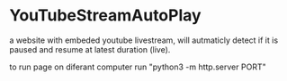 # YouTubeStreamAutoPlay
a website with embeded youtube livestream, will autmaticly detect if it is paused and resume at latest duration (live).

to run page on diferant computer run "python3 -m http.server PORT"

